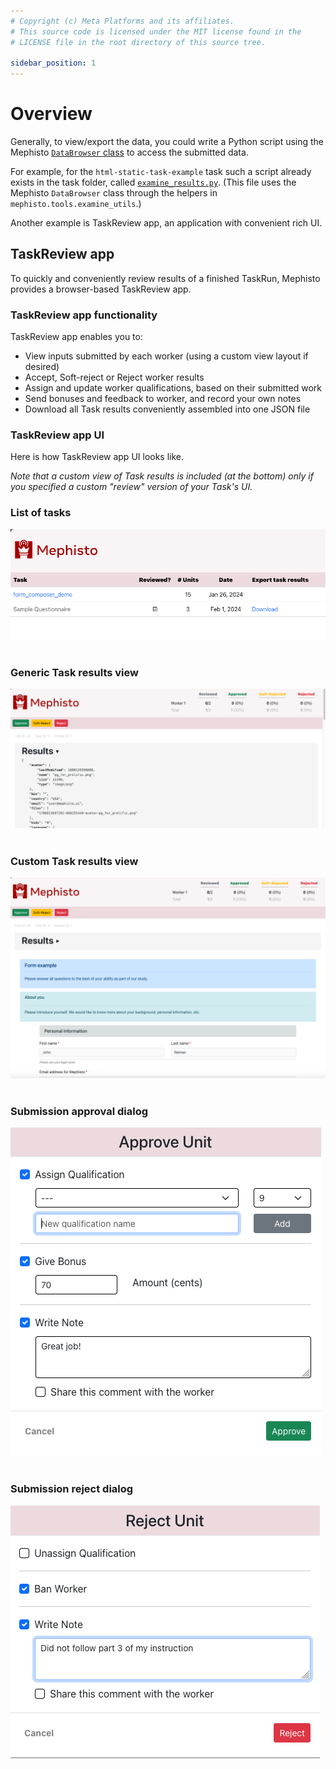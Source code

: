 ```yaml
---
# Copyright (c) Meta Platforms and its affiliates.
# This source code is licensed under the MIT license found in the
# LICENSE file in the root directory of this source tree.

sidebar_position: 1
---
```


# Overview

Generally, to view/export the data, you could write a Python script using the Mephisto [`DataBrowser` class](https://github.com/facebookresearch/Mephisto/blob/main/mephisto/tools/data_browser.py) to access the submitted data.

For example, for the `html-static-task-example` task such a script already exists in the task folder, called [`examine_results.py`](https://github.com/facebookresearch/Mephisto/blob/main/examples/simple_static_task/examine_results.py). (This file uses the Mephisto `DataBrowser` class through the helpers in `mephisto.tools.examine_utils`.)

Another example is TaskReview app, an application with convenient rich UI.


## TaskReview app

To quickly and conveniently review results of a finished TaskRun, Mephisto provides a browser-based TaskReview app.

### TaskReview app functionality

TaskReview app enables you to:
- View inputs submitted by each worker (using a custom view layout if desired)
- Accept, Soft-reject or Reject worker results
- Assign and update worker qualifications, based on their submitted work
- Send bonuses and feedback to worker, and record your own notes
- Download all Task results conveniently assembled into one JSON file

### TaskReview app UI

Here is how TaskReview app UI looks like.

_Note that a custom view of Task results is included (at the bottom) only if you specified a custom "review" version of your Task's UI._

### List of tasks

![List of tasks](./screenshots/tasks_list.png)
<br/>
<br/>

### Generic Task results view

![Generic Task results view](./screenshots/submission_results_expanded.png)
<br/>
<br/>

### Custom Task results view

![Custom Task results view](./screenshots/submission_results_collapsed.png)
<br/>
<br/>

### Submission approval dialog

![Submission approval dialog](./screenshots/submission_approve_dialog.png)
<br/>
<br/>

### Submission reject dialog

![Submission reject dialog](./screenshots/submission_reject_dialog.png)
<br/>
<br/>

